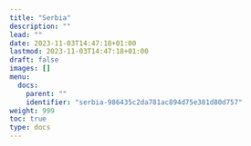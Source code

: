 ```yaml
---
title: "Serbia"
description: ""
lead: ""
date: 2023-11-03T14:47:18+01:00
lastmod: 2023-11-03T14:47:18+01:00
draft: false
images: []
menu:
  docs:
    parent: ""
    identifier: "serbia-986435c2da781ac894d75e381d80d757"
weight: 999
toc: true
type: docs
---
```

